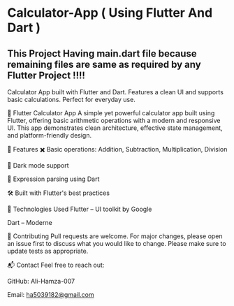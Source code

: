 
# Calculator-App ( Using Flutter And Dart )

## This Project Having main.dart file because remaining files are same as required by any Flutter Project !!!!

Calculator App built with Flutter and Dart. Features a clean UI and supports basic calculations. Perfect for everyday use.

📱 Flutter Calculator App
A simple yet powerful calculator app built using Flutter, offering basic arithmetic operations with a modern and responsive UI. This app demonstrates clean architecture, effective state management, and platform-friendly design.

🚀 Features
✖️ Basic operations: Addition, Subtraction, Multiplication, Division

🌙 Dark mode support

🧠 Expression parsing using Dart

🛠️ Built with Flutter's best practices

🧰 Technologies Used
Flutter – UI toolkit by Google

Dart – Moderne

🤝 Contributing
Pull requests are welcome. For major changes, please open an issue first to discuss what you would like to change.
Please make sure to update tests as appropriate.

📬 Contact
Feel free to reach out:

GitHub: Ali-Hamza-007

Email: ha5039182@gmail.com
